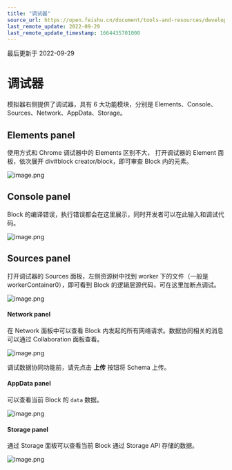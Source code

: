 ```yaml
---
title: "调试器"
source_url: https://open.feishu.cn/document/tools-and-resources/development-tools/development-of-block/debugger
last_remote_update: 2022-09-29
last_remote_update_timestamp: 1664435701000
---
```

最后更新于 2022-09-29

# 调试器

模拟器右侧提供了调试器，具有 6 大功能模块，分别是 Elements、Console、Sources、Network、AppData、Storage。

## Elements panel

使用方式和 Chrome 调试器中的 Elements 区别不大， 打开调试器的 Element 面板，依次展开 div#block creator/block，即可审查 Block 内的元素。

![image.png](https://sf3-cn.feishucdn.com/obj/open-platform-opendoc/bf2ef9b1676bb9673cc1d5645853c0c6_lz4ugdcdSe.png?lazyload=true&width=3636&height=2104)

## Console panel
Block 的编译错误，执行错误都会在这里展示，同时开发者可以在此输入和调试代码。

![image.png](https://sf3-cn.feishucdn.com/obj/open-platform-opendoc/df2f5926a2ffc4f60db7dd8319b68de1_bTFVB7VF5z.png?lazyload=true&width=1866&height=910)

## Sources panel
打开调试器的 Sources 面板，左侧资源树中找到 worker 下的文件（一般是 workerContainer0），即可看到 Block 的逻辑层源代码，可在这里加断点调试。

![image.png](https://sf3-cn.feishucdn.com/obj/open-platform-opendoc/3c75f657d2e732196a767e208ae350fd_RAxYnUrB5r.png?lazyload=true&width=1838&height=860)

#### Network panel

在 Network 面板中可以查看 Block 内发起的所有网络请求。数据协同相关的消息可以通过 Collaboration 面板查看。

![image.png](https://sf3-cn.feishucdn.com/obj/open-platform-opendoc/71b8b864442fac3e5ef3fa995b030e25_lze1fNjM7d.png?lazyload=true&width=1852&height=904)

调试数据协同功能前，请先点击 **上传** 按钮将 Schema 上传。

#### AppData panel

可以查看当前 Block 的 `data` 数据。

![image.png](https://sf3-cn.feishucdn.com/obj/open-platform-opendoc/87807dfa491a03c23d57e8a0e09120a2_yxfY560F5Y.png?lazyload=true&width=1858&height=838)

#### Storage panel

通过 Storage 面板可以查看当前 Block 通过 Storage API 存储的数据。

![image.png](https://sf3-cn.feishucdn.com/obj/open-platform-opendoc/71686bde27e6b56769d8fe50996a2f08_AA6HUUcZYL.png?lazyload=true&width=1852&height=886)
